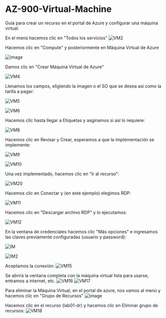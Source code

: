 # AZ-900-Virtual-Machine
Guía para crear un recurso en el portal de Azure y configurar una máquina virtual.

En el menú hacemos clic en "Todos los servicios"
![VM2](https://user-images.githubusercontent.com/106035353/174952710-c4ca367f-9229-4406-8ccb-ac1ad4796221.png)


Hacemos clic en "Compute" y posteriormente en Máquina Virtual de Azure

![image](https://user-images.githubusercontent.com/106035353/174952842-46ef4a3a-dc14-46f9-be68-31b408a08486.png)


Damos clic en "Crear Máquina Virtual de Azure"

![VM4](https://user-images.githubusercontent.com/106035353/175203235-e703ac55-8bb4-4af5-ba0e-a27041445a7c.png)


Llenamos los campos, eligiendo la imagen o el SO que se desea así como la tarifa a pagar:

![VM5](https://user-images.githubusercontent.com/106035353/175203438-5e16a940-a73b-4a26-8255-241661815fc9.png)

![VM6](https://user-images.githubusercontent.com/106035353/175203447-2a6add3a-e354-48f4-b49a-318f275be917.png)


Hacemos clic hasta llegar a Etiquetas y asginamos si así lo requiere:

![VM8](https://user-images.githubusercontent.com/106035353/175204841-0c31e5e2-1d9e-4089-94ad-bda4cf0c650e.png)


Hacemos clic en Revisar y Crear, esperamos a que la implementación se implemente:

![VM9](https://user-images.githubusercontent.com/106035353/175204891-f540f5a3-e0e3-42d6-93ca-c223bd334312.png)

![VM10](https://user-images.githubusercontent.com/106035353/175204906-77a1aec7-cff0-4e74-a544-34c16b03be64.png)


Una vez implementado, hacemos clic en "Ir al recurso":

![VM20](https://user-images.githubusercontent.com/106035353/175204990-659b4fcb-060c-4a47-9f21-38c302c4d3f8.png)



Hacemos clic en Conectar y (en este ejemplo) elegimos RDP:

![VM11](https://user-images.githubusercontent.com/106035353/175205168-5f3bcfc7-b04e-455c-a1be-6d9b7dd9b619.png)





Hacemos clic en "Descargar archivo RDP" y lo ejecutamos:

![VM12](https://user-images.githubusercontent.com/106035353/175205204-e33e9e25-7a63-4e8c-9ad5-2f017a617bd8.png)



En la ventana de credenciales hacemos clic "Más opciones" e ingresamos las claves previamente configuradas (usuario y password):

![IM](https://user-images.githubusercontent.com/106035353/178091381-323381d0-9a82-4eee-9282-c0bcf3d6e24a.png)

![IM2](https://user-images.githubusercontent.com/106035353/178091388-7266ddc0-9d3f-4881-b408-93fc51d9d74f.png)



Aceptamos la conexión:
![VM15](https://user-images.githubusercontent.com/106035353/175205471-a265d215-3149-4725-86ca-4bbd41f8a5da.png)


Se abrirá la ventana completa con la máquina virtual lista para usarse, entramos a internet, etc.
![VM16](https://user-images.githubusercontent.com/106035353/175205510-56a89760-d930-4990-963b-2c041114de36.png)
![VM17](https://user-images.githubusercontent.com/106035353/175205522-20d82262-4ae0-4f88-bae0-e87b6805742b.png)

Para eliminar la Máquina Virtual, en el portal de azure, nos vamos al menú y hacemos clic en "Grupo de Recursos"
![image](https://user-images.githubusercontent.com/106035353/175205771-01520a7f-bea9-4a3b-a7d1-dd4816332913.png)

Hacemos clic en el recurso (lab01-dr) y hacemos clic en Eliminar grupo de recursos:
![VM18](https://user-images.githubusercontent.com/106035353/175205897-b143dd09-9cd9-4a24-b2f5-065ed1ea1208.png)

